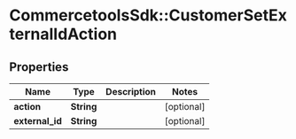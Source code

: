 # CommercetoolsSdk::CustomerSetExternalIdAction

## Properties
Name | Type | Description | Notes
------------ | ------------- | ------------- | -------------
**action** | **String** |  | [optional] 
**external_id** | **String** |  | [optional] 

